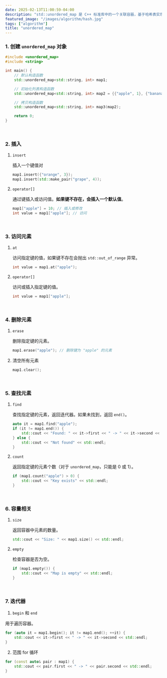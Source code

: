 ```yaml
---
date: 2025-02-13T11:00:59-04:00
description: "std::unordered_map 是 C++ 标准库中的一个关联容器，基于哈希表实现，用于存储键值对。"
featured_image: "/images/algorithm/hash.jpg"
tags: ["algorithm"]
title: "unordered_map"
---
```


### 1. 创建 `unordered_map` 对象
```cpp
#include <unordered_map>
#include <string>

int main() {
    // 默认构造函数
    std::unordered_map<std::string, int> map1;

    // 初始化列表构造函数
    std::unordered_map<std::string, int> map2 = {{"apple", 1}, {"banana", 2}};

    // 拷贝构造函数
    std::unordered_map<std::string, int> map3(map2);

    return 0;
}
```

&nbsp;

### 2. 插入

1. `insert`

   插入一个键值对

   ```cpp
   map1.insert({"orange", 3});
   map1.insert(std::make_pair("grape", 4));
   ```




2. `operator[]`

   通过键插入或访问值。**如果键不存在，会插入一个默认值**。

   ```c++
   map1["apple"] = 10; // 插入或修改
   int value = map1["apple"]; // 访问
   ```




&nbsp;

### 3. **访问元素**
1. `at`

   访问指定键的值，如果键不存在会抛出 `std::out_of_range` 异常。

   ```cpp
   int value = map1.at("apple");
   ```




2. `operator[]`

   访问或插入指定键的值。

   ```cpp
   int value = map1["apple"];
   ```

<!--more-->

&nbsp;

### 4. **删除元素**
1. `erase`

   删除指定键的元素。

   ```c++
   map1.erase("apple"); // 删除键为 "apple" 的元素
   ```

   

2. 清空所有元素

   ```c++
   map1.clear();
   ```

&nbsp;

### 5. **查找元素**
1. `find`

   查找指定键的元素，返回迭代器。如果未找到，返回 `end()`。

   ```c++
   auto it = map1.find("apple");
   if (it != map1.end()) {
       std::cout << "Found: " << it->first << " -> " << it->second << std::endl;
   } else {
       std::cout << "Not found" << std::endl;
   }
   ```



2. `count`

   返回指定键的元素个数（对于 `unordered_map`，只能是 0 或 1）。

   ```c++
   if (map1.count("apple") > 0) {
       std::cout << "Key exists" << std::endl;
   }
   ```



&nbsp;

### 6. **容量相关**
1. `size`

   返回容器中元素的数量。

   ```c++
   std::cout << "Size: " << map1.size() << std::endl;
   ```



2. `empty`

   检查容器是否为空。

   ```c++
   if (map1.empty()) {
       std::cout << "Map is empty" << std::endl;
   }
   ```

   



&nbsp;

### 7. **迭代器**
1. `begin` 和 `end`

用于遍历容器。

```cpp
for (auto it = map1.begin(); it != map1.end(); ++it) {
    std::cout << it->first << " -> " << it->second << std::endl;
}
```

2. 范围 for 循环

```cpp
for (const auto& pair : map1) {
    std::cout << pair.first << " -> " << pair.second << std::endl;
}
```
